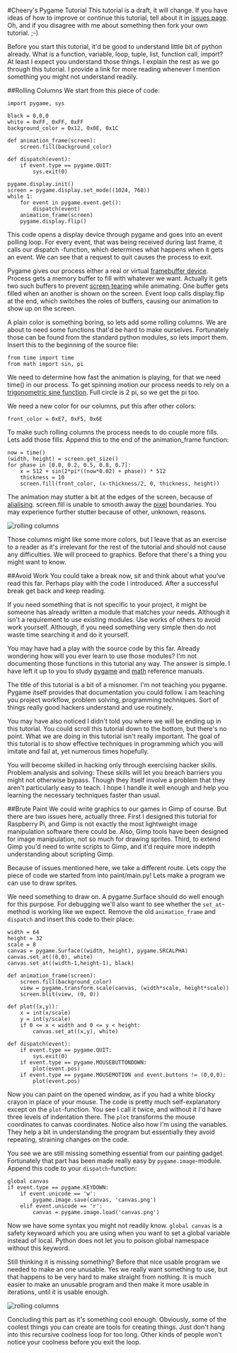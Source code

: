 #Cheery's Pygame Tutorial
This tutorial is a draft, it will change. If you have ideas of how to improve or continue this tutorial, tell about it in [issues page](https://github.com/cheery/pygame_tutorial/issues). Oh, and if you disagree with me about something then fork your own tutorial. ;-)

Before you start this tutorial, it'd be good to understand little bit of python already. What is a function, variable, loop, tuple, list, function call, import? At least I expect you understand those things. I explain the rest as we go through this tutorial. I provide a link for more reading whenever I mention something you might not understand readily.

##Rolling Columns
We start from this piece of code:

    import pygame, sys

    black = 0,0,0
    white = 0xFF, 0xFF, 0xFF
    background_color = 0x12, 0x0E, 0x1C

    def animation_frame(screen):
        screen.fill(background_color)

    def dispatch(event):
        if event.type == pygame.QUIT:
            sys.exit(0)

    pygame.display.init()
    screen = pygame.display.set_mode((1024, 768))
    while 1:
        for event in pygame.event.get():
            dispatch(event)
        animation_frame(screen)
        pygame.display.flip()

This code opens a display device through pygame and goes into an event polling loop. For every event, that was being received during last frame, it calls our dispatch -function, which determines what happens when it gets an event. We can see that a request to quit causes the process to exit.

Pygame gives our process either a real or virtual [framebuffer device](http://en.wikipedia.org/wiki/Framebuffer). Process gets a memory buffer to fill with whatever we want. Actually it gets two such buffers to prevent [screen tearing](http://en.wikipedia.org/wiki/Screen_tearing) while animating. One buffer gets filled when an another is shown on the screen. Event loop calls display.flip at the end, which switches the roles of buffers, causing our animation to show up on the screen.

A plain color is something boring, so lets add some rolling columns. We are about to need some functions that'd be hard to make ourselves. Fortunately those can be found from the standard python modules, so lets import them. Insert this to the beginning of the source file:

    from time import time
    from math import sin, pi

We need to determine how fast the animation is playing, for that we need time() in our process. To get spinning motion our process needs to rely on a [trigonometric sine function](http://en.wikipedia.org/wiki/Trigonometry). Full circle is 2 pi, so we get the pi too.

We need a new color for our columns, put this after other colors:

    front_color = 0xE7, 0xF5, 0x6E

To make such rolling columns the process needs to do couple more fills. Lets add those fills. Append this to the end of the animation_frame function:

    now = time()
    (width, height) = screen.get_size()
    for phase in [0.0, 0.2, 0.5, 0.8, 0.7]:
        x = 512 + sin(2*pi*((now*0.02) + phase)) * 512
        thickness = 10
        screen.fill(front_color, (x-thickness/2, 0, thickness, height))

The animation may stutter a bit at the edges of the screen, because of [alialising](http://en.wikipedia.org/wiki/Aliasing). screen.fill is unable to smooth away the [pixel](http://en.wikipedia.org/wiki/Pixel) boundaries. You may experience further stutter because of other, unknown, reasons.

![rolling columns](http://github.com/cheery/pygame_tutorial/raw/master/screenshots/rolling_columns.png)

Those columns might like some more colors, but I leave that as an exercise to a reader as it's irrelevant for the rest of the tutorial and should not cause any difficulties. We will proceed to graphics. Before that there's a thing you might want to know.

##Avoid Work
You could take a break now, sit and think about what you've read this far. Perhaps play with the code I introduced. After a successful break get back and keep reading.

If you need something that is not specific to your project, it might be someone has already written a module that matches your needs. Although it isn't a requirement to use existing modules. Use works of others to avoid work yourself. Although, if you need something very simple then do not waste time searching it and do it yourself.

You may have had a play with the source code by this far. Already wondering how will you ever learn to use those modules? I'm not documenting those functions in this tutorial any way. The answer is simple. I have left it up to you to study [pygame](http://www.pygame.org/docs/) and [math](http://docs.python.org/library/math.html) reference manuals.

The title of this tutorial is a bit of a misnomer. I'm not teaching you pygame. Pygame itself provides that documentation you could follow. I am teaching you project workflow, problem solving, programming techniques. Sort of things really good hackers understand and use routinely.

You may have also noticed I didn't told you where we will be ending up in this tutorial. You could scroll this tutorial down to the bottom, but there's no point. What we are doing in this tutorial isn't really important. The goal of this tutorial is to show effective techniques in programming which you will imitate and fail at, yet numerous times hopefully.

You will become skilled in hacking only through exercising hacker skills. Problem analysis and solving: These skills will let you breach barriers you might not otherwise bypass. Though they itself involve a problem that they aren't particularly easy to teach. I hope I handle it well enough and help you learning the necessary techniques faster than usual.

##Brute Paint
We could write graphics to our games in Gimp of course. But there are two issues here, actually three. First I designed this tutorial for Raspberry Pi, and Gimp is not exactly the most lightweight image manipulation software there could be. Also, Gimp tools have been designed for image manipulation, not so much for drawing sprites. Third, to extend Gimp you'd need to write scripts to Gimp, and it'd require more indepth understanding about scripting Gimp.

Because of issues mentioned here, we take a different route. Lets copy the piece of code we started from into paint/main.py! Lets make a program we can use to draw sprites.

We need something to draw on. A pygame.Surface should do well enough for this purpose. For debugging we'll also want to see whether the `set_at`-method is working like we expect. Remove the old `animation_frame` and `dispatch` and insert this code to their place:

    width = 64
    height = 32
    scale = 8
    canvas = pygame.Surface((width, height), pygame.SRCALPHA)
    canvas.set_at((0,0), white)
    canvas.set_at((width-1,height-1), black)

    def animation_frame(screen):
        screen.fill(background_color)
        view = pygame.transform.scale(canvas, (width*scale, height*scale))
        screen.blit(view, (0, 0))

    def plot((x,y)):
        x = int(x/scale)
        y = int(y/scale)
        if 0 <= x < width and 0 <= y < height:
            canvas.set_at((x,y), white)

    def dispatch(event):
        if event.type == pygame.QUIT:
            sys.exit(0)
        if event.type == pygame.MOUSEBUTTONDOWN:
            plot(event.pos)
        if event.type == pygame.MOUSEMOTION and event.buttons != (0,0,0):
            plot(event.pos)

Now you can paint on the opened window, as if you had a white blocky crayon in place of your mouse. The code is pretty much self-explanatory except on the `plot`-function. You see I call it twice, and without it I'd have three levels of indentation there. The `plot` transforms the mouse coordinates to canvas coordinates. Notice also how I'm using the variables. They help a bit in understanding the program but essentially they avoid repeating, straining changes on the code.

You see we are still missing something essential from our painting gadget. Fortunately that part has been made really easy by `pygame.image`-module. Append this code to your `dispatch`-function:

    global canvas
    if event.type == pygame.KEYDOWN:
        if event.unicode == 'w':
            pygame.image.save(canvas, 'canvas.png')
        elif event.unicode == 'r':
            canvas = pygame.image.load('canvas.png')

Now we have some syntax you might not readily know. `global canvas` is a safety keywoard which you are using when you want to set a global variable instead of local. Python does not let you to poison global namespace without this keyword.

Still thinking it is missing something? Before that nice usable program we needed to make an one unusable. Yes we really want something to use, but that happens to be very hard to make straight from nothing. It is much easier to make an unusable program and then make it more usable in iterations, until it is usable enough.

![rolling columns](http://github.com/cheery/pygame_tutorial/raw/master/screenshots/rolling_columns.png)

Concluding this part as it's something cool enough. Obviously, some of the coolest things you can create are tools for creating things. Just don't hang into this recursive coolness loop for too long. Other kinds of people won't notice your coolness before you exit the loop.

